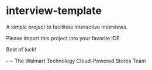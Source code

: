 # interview-template
A simple project to facilitate interactive interviews.

Please import this project into your favorite IDE.


Best of luck!

--- The Walmart Technology Cloud-Powered Stores Team


